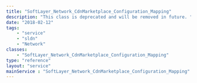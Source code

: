 ```yaml
---
title: "SoftLayer_Network_CdnMarketplace_Configuration_Mapping"
description: "This class is deprecated and will be removed in future. "
date: "2018-02-12"
tags:
    - "service"
    - "sldn"
    - "Network"
classes:
    - "SoftLayer_Network_CdnMarketplace_Configuration_Mapping"
type: "reference"
layout: "service"
mainService : "SoftLayer_Network_CdnMarketplace_Configuration_Mapping"
---
```

